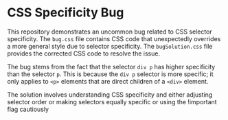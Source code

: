 # CSS Specificity Bug

This repository demonstrates an uncommon bug related to CSS selector specificity. The `bug.css` file contains CSS code that unexpectedly overrides a more general style due to selector specificity. The `bugSolution.css` file provides the corrected CSS code to resolve the issue.

The bug stems from the fact that the selector `div p` has higher specificity than the selector `p`. This is because the `div p` selector is more specific; it only applies to `<p>` elements that are direct children of a `<div>` element.

The solution involves understanding CSS specificity and either adjusting selector order or making selectors equally specific or using the !important flag cautiously